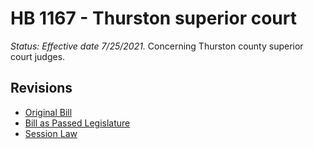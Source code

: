 # HB 1167 - Thurston superior court
*Status: Effective date 7/25/2021.*
Concerning Thurston county superior court judges.

## Revisions
* [Original Bill](1/)
* [Bill as Passed Legislature](1/)
* [Session Law](1/)